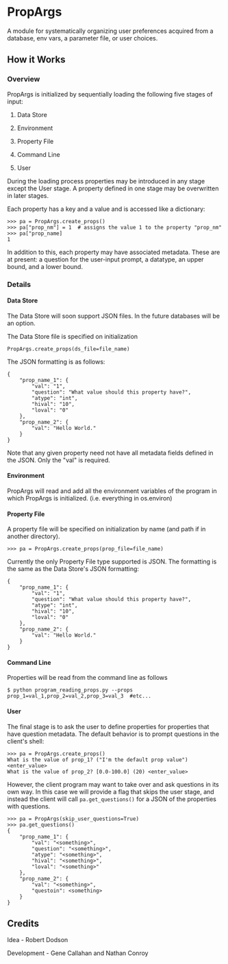 # PropArgs
A module for systematically organizing user preferences acquired from a database, env vars, a parameter file, or user 
choices.

## How it Works

### Overview
PropArgs is initialized by sequentially loading the following five stages of input:

1. Data Store

1. Environment

1. Property File

1. Command Line

1. User

During the loading process properties may be introduced in any stage except the User stage. A property defined in one
stage may be overwritten in later stages. 

Each property has a key and a value and is accessed like a dictionary:

    >>> pa = PropArgs.create_props()
    >>> pa["prop_nm"] = 1  # assigns the value 1 to the property "prop_nm"
    >>> pa["prop_name]
    1

In addition to this, each property may have associated metadata. These are at present: a question for the
user-input prompt, a datatype, an upper bound, and a lower bound.

### Details

#### Data Store
The Data Store will soon support JSON files. In the future databases will be an option.

The Data Store file is specified on initialization

    PropArgs.create_props(ds_file=file_name)

The JSON formatting is as follows:

    {
        "prop_name_1": {
            "val": "1",
            "question": "What value should this property have?",
            "atype": "int",
            "hival": "10",
            "loval": "0"
        },
        "prop_name_2": {
            "val": "Hello World."
        }
    }

Note that any given property need not have all metadata fields defined in the JSON. Only the "val" is required.


#### Environment
PropArgs will read and add all the environment variables of the program in which PropArgs is initialized.
(i.e. everything in os.environ)


#### Property File
A property file will be specified on initialization by name (and path if in another directory).

    >>> pa = PropArgs.create_props(prop_file=file_name)

Currently the only Property File type supported is JSON. The formatting is the same as the Data Store's 
JSON formatting:

    {
        "prop_name_1": {
            "val": "1",
            "question": "What value should this property have?",
            "atype": "int",
            "hival": "10",
            "loval": "0"
        },
        "prop_name_2": {
            "val": "Hello World."
        }
    }


#### Command Line
Properties will be read from the command line as follows

    $ python program_reading_props.py --props prop_1=val_1,prop_2=val_2,prop_3=val_3  #etc...

#### User
The final stage is to ask the user to define properties for properties that have question metadata.
The default behavior is to prompt questions in the client's shell:

    >>> pa = PropArgs.create_props()
    What is the value of prop_1? ("I'm the default prop value") <enter_value>
    What is the value of prop_2? [0.0-100.0] (20) <enter_value>

However, the client program may want to take over and ask questions in its own way. In this case we will provide a flag
that skips the user stage, and instead the client will call `pa.get_questions()` for a JSON of the properties with
questions.

    >>> pa = PropArgs(skip_user_questions=True)
    >>> pa.get_questions()
    {
        "prop_name_1": {
            "val": "<something>",
            "question": "<something>",
            "atype": "<something>",
            "hival": "<something>",
            "loval": "<something>"
        },
        "prop_name_2": {
            "val": "<something>",
            "questoin": <something>
        }
    }

## Credits
Idea - Robert Dodson

Development - Gene Callahan and Nathan Conroy
